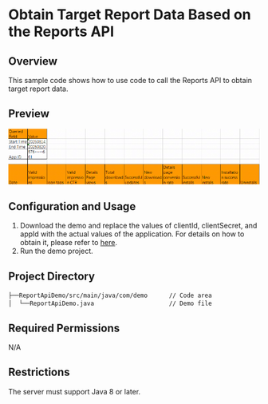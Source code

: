 # Obtain Target Report Data Based on the Reports API

## Overview

This sample code shows how to use code to call the Reports API to obtain target report data.

## Preview

![](./screenshots/preview_en.png)


## Configuration and Usage

1. Download the demo and replace the values of clientId, clientSecret, and appId with the actual values of the application. For details on how to obtain it, please refer to [here](https://developer.huawei.com/consumer/en/doc/app/agc-help-view-app-info-0000002282674569).
2. Run the demo project.


## Project Directory

```
├──ReportApiDemo/src/main/java/com/demo      // Code area
│  └──ReportApiDemo.java                     // Demo file
```


## Required Permissions

N/A

## Restrictions

The server must support Java 8 or later.